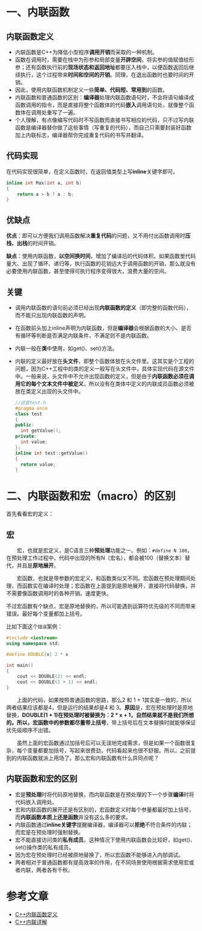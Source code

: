 # 一、内联函数

## 内联函数定义

- 内联函数是C++为降低小型程序**调用开销**而采取的一种机制。
- 函数在调用时，需要在栈中为形参和局部变量**开辟空间**，将实参的值赋值给形参；还有函数执行前的**现场状态和返回地址**都要压入栈中，以便函数返回后继续执行，这个过程带来**时间和空间的开销**。同理，在退出函数时也要时间的开销。
- 因此，使用内联函数机制定义一些**简单、代码短、常用到**的函数。
- 内联函数和普通函数的区别：**编译器**处理内联函数语句时，不会将语句编译成函数调用的指令，而是直接将整个函数体的代码**嵌入**调用语句处，就像整个函数体在调用处重写了一遍。
- 个人理解，有点像编写代码时不写函数而直接书写相应的代码，只不过写内联函数是编译器替你做了这些事情（写重复的代码），而自己只需要封装好函数加上内联标志，编译器帮你完成重复代码的书写并翻译。



## 代码实现

在代码实现很简单，在定义函数时，在返回值类型上写**inline**关键字即可。

```cpp
inline int Max(int a, int b)
{
    return a > b ? a : b; 
}
```



## 优缺点

**优点**：即可以方便我们调用函数解决**重复代码**的问题，又不用付出函数调用时**压栈、出栈**的时间开销。

**缺点**：使用内联函数，**以空间换时间**，增加了编译后的代码体积。如果函数里代码量大、出现了循环、递归等，执行函数的花销远大于调用函数的开销，那么就没有必要使用内联函数，甚至使得可执行程序变得很大，浪费大量的空间。	



## 关键

- 调用内联函数的语句前必须已经出现**内联函数的定义**（即完整的函数代码），而不能只出现内联函数的声明。

- 在函数前头加上inline声明为内联函数，但是**编译器**会根据函数的大小、是否有循环等判断是否满足内联条件，不满足则不是内联函数。

- 内联一般在**类**中使用，如get()、set()方法。

- 内联的定义最好放在**头文件**，即整个函数体放在头文件里。这其实是个工程的问题，因为C++工程中的类的定义一般写在头文件中，具体实现代码在源文件中。一般来说，头文件中不允许出现函数的定义，但是由于**内联函数必须在调用它的每个文本文件中被定义**，所以没有在类体中定义的内联成员函数必须被放在类定义出现的头文件中。

  ```cpp
  //这是test.h
  #pragma once
  class test
  {
  public:
  	int getValue();
  private:
  	int value;
  };
  inline int test::getValue()
  {
  	return value;
  }
  
  ```







# 二、内联函数和宏（macro）的区别

首先看看宏的定义：

## 宏

&emsp;&emsp;宏，也就是宏定义，是C语言三种**预处理**功能之一。例如：`#define N 100`，在预处理工作过程中，代码中出现的所有N（宏名），都会被100（替换文本）替代，并且是**原地展开**。

&emsp;&emsp;宏函数，也就是带参数的宏定义，和函数类似又不同。宏函数在预处理期间处理，而函数实在编译时处理；宏函数在上面提到是原地展开，直接将代码替换，并不需要像函数调用时的各种开销，速度更快。

不过宏函数有个缺点，宏是原地替换的，所以可能遇到运算符优先级的不同而带来错误。最好每个变量都加上括号。

比如下面这个`错误`案例：

```cpp
#include <iostream>
using namespace std;

#define DOUBLE(x) 2 * x

int main()
{
    cout << DOUBLE(2) << endl;
    cout << DOUBLE(1 + 1) << endl;
}
```

&emsp;&emsp;上面的代码，如果按照普通函数的思路，那么2 和 1 + 1其实是一致的，所以两者结果应该都是4，但是运行的结果却是4 和 3。**原因**是，宏在预处理时是原地替换，**DOUBLE(1 + 1)**在预处理时被替换为：2 * x + 1，自然结果就不是我们所想的。所以，宏函数中的参数都尽量**带上括号**，带上括号后在文本替换时就能够保证优先级顺序不出错。

&emsp;&emsp;虽然上面的宏函数通过加括号后可以无误地完成需求，但是如果一个函数很复杂，每个变量都要加括号，写起来很费劲，代码看起来也很不舒服。所以，之前提到的内联函数就派上用场了。那么宏和内联函数有什么异同点呢？



## 内联函数和宏的区别

- 宏是**预处理**时将代码原地替换，而内联函数是在预处理的下一个步骤**编译**时将代码嵌入调用处。
- 宏和内联函数的展开还是有区别的，宏函数定义时每个参量都最好加上括号，而**内联函数本质上还是函数**并没有这么多的要求。
- 内联函数通过**inline关键字**提醒编译器，编译器可以**拒绝**不符合条件的内联；而宏是在预处理时强制替换。
- 宏不能直接访问类的**私有成员**，这种情况下使用内联函数会比较好，如get()、set()操作类的私有成员。
- 因为宏在预处理时已经被原地替换了，所以宏函数不能够进入内部调试。
- 两者相对于普通函数都有提高效率的作用，在不同场景使用根据需求使用宏或者内联，两者各有千秋。



# 参考文章

- [C++内联函数定义](https://www.jianshu.com/p/dd1fab0ed4ab)
- [C++内联详解](http://c.biancheng.net/view/199.html)

